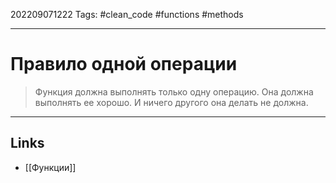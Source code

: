202209071222
Tags: #clean_code #functions #methods 

---

# Правило одной операции
> Функция должна выполнять только одну операцию. Она должна выполнять ее хорошо. И ничего другого она делать не должна.

---
## Links
- [[Функции]]